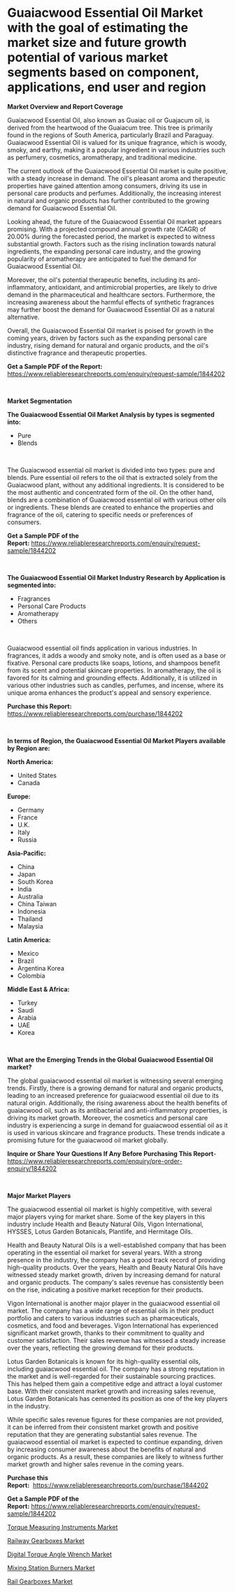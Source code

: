 <p><h1>Guaiacwood Essential Oil Market with the goal of estimating the market size and future growth potential of various market segments based on component, applications, end user and region</h1></p><p><strong>Market Overview and Report Coverage</strong></p>
<p><p>Guaiacwood Essential Oil, also known as Guaiac oil or Guajacum oil, is derived from the heartwood of the Guaiacum tree. This tree is primarily found in the regions of South America, particularly Brazil and Paraguay. Guaiacwood Essential Oil is valued for its unique fragrance, which is woody, smoky, and earthy, making it a popular ingredient in various industries such as perfumery, cosmetics, aromatherapy, and traditional medicine.</p><p>The current outlook of the Guaiacwood Essential Oil market is quite positive, with a steady increase in demand. The oil's pleasant aroma and therapeutic properties have gained attention among consumers, driving its use in personal care products and perfumes. Additionally, the increasing interest in natural and organic products has further contributed to the growing demand for Guaiacwood Essential Oil.</p><p>Looking ahead, the future of the Guaiacwood Essential Oil market appears promising. With a projected compound annual growth rate (CAGR) of 20.00% during the forecasted period, the market is expected to witness substantial growth. Factors such as the rising inclination towards natural ingredients, the expanding personal care industry, and the growing popularity of aromatherapy are anticipated to fuel the demand for Guaiacwood Essential Oil.</p><p>Moreover, the oil's potential therapeutic benefits, including its anti-inflammatory, antioxidant, and antimicrobial properties, are likely to drive demand in the pharmaceutical and healthcare sectors. Furthermore, the increasing awareness about the harmful effects of synthetic fragrances may further boost the demand for Guaiacwood Essential Oil as a natural alternative.</p><p>Overall, the Guaiacwood Essential Oil market is poised for growth in the coming years, driven by factors such as the expanding personal care industry, rising demand for natural and organic products, and the oil's distinctive fragrance and therapeutic properties.</p></p>
<p><strong>Get a Sample PDF of the Report:</strong> <a href="https://www.reliableresearchreports.com/enquiry/request-sample/1844202">https://www.reliableresearchreports.com/enquiry/request-sample/1844202</a></p>
<p>&nbsp;</p>
<p><strong>Market Segmentation</strong></p>
<p><strong>The Guaiacwood Essential Oil Market Analysis by types is segmented into:</strong></p>
<p><ul><li>Pure</li><li>Blends</li></ul></p>
<p>&nbsp;</p>
<p><p>The Guaiacwood essential oil market is divided into two types: pure and blends. Pure essential oil refers to the oil that is extracted solely from the Guaiacwood plant, without any additional ingredients. It is considered to be the most authentic and concentrated form of the oil. On the other hand, blends are a combination of Guaiacwood essential oil with various other oils or ingredients. These blends are created to enhance the properties and fragrance of the oil, catering to specific needs or preferences of consumers.</p></p>
<p><strong>Get a Sample PDF of the Report:</strong>&nbsp;<a href="https://www.reliableresearchreports.com/enquiry/request-sample/1844202">https://www.reliableresearchreports.com/enquiry/request-sample/1844202</a></p>
<p>&nbsp;</p>
<p><strong>The Guaiacwood Essential Oil Market Industry Research by Application is segmented into:</strong></p>
<p><ul><li>Fragrances</li><li>Personal Care Products</li><li>Aromatherapy</li><li>Others</li></ul></p>
<p>&nbsp;</p>
<p><p>Guaiacwood essential oil finds application in various industries. In fragrances, it adds a woody and smoky note, and is often used as a base or fixative. Personal care products like soaps, lotions, and shampoos benefit from its scent and potential skincare properties. In aromatherapy, the oil is favored for its calming and grounding effects. Additionally, it is utilized in various other industries such as candles, perfumes, and incense, where its unique aroma enhances the product's appeal and sensory experience.</p></p>
<p><strong>Purchase this Report:</strong>&nbsp; <a href="https://www.reliableresearchreports.com/purchase/1844202">https://www.reliableresearchreports.com/purchase/1844202</a></p>
<p>&nbsp;</p>
<p><strong>In terms of Region, the Guaiacwood Essential Oil Market Players available by Region are:</strong></p>
<p>
    <p> <strong> North America: </strong>
        <ul>
            <li>United States</li>
            <li>Canada</li>
        </ul>
        </p> 
    <p> <strong> Europe: </strong>
        <ul>
            <li>Germany</li>
            <li>France</li>
            <li>U.K.</li>
            <li>Italy</li>
            <li>Russia</li>
        </ul>
        </p> 
    <p> <strong> Asia-Pacific: </strong>
        <ul>
            <li>China</li>
            <li>Japan</li>
            <li>South Korea</li>
            <li>India</li>
            <li>Australia</li>
            <li>China Taiwan</li>
            <li>Indonesia</li>
            <li>Thailand</li>
            <li>Malaysia</li>
        </ul>
        </p> 
    <p> <strong> Latin America: </strong>
        <ul>
            <li>Mexico</li>
            <li>Brazil</li>
            <li>Argentina Korea</li>
            <li>Colombia</li>
        </ul>
        </p> 
    <p> <strong> Middle East & Africa: </strong>
        <ul>
            <li>Turkey</li>
            <li>Saudi</li>
            <li>Arabia</li>
            <li>UAE</li>
            <li>Korea</li>
        </ul>
    </p>
    </p>
<p>&nbsp;</p>
<p><strong>What are the Emerging Trends in the Global Guaiacwood Essential Oil market?</strong></p>
<p><p>The global guaiacwood essential oil market is witnessing several emerging trends. Firstly, there is a growing demand for natural and organic products, leading to an increased preference for guaiacwood essential oil due to its natural origin. Additionally, the rising awareness about the health benefits of guaiacwood oil, such as its antibacterial and anti-inflammatory properties, is driving its market growth. Moreover, the cosmetics and personal care industry is experiencing a surge in demand for guaiacwood essential oil as it is used in various skincare and fragrance products. These trends indicate a promising future for the guaiacwood oil market globally.</p></p>
<p><strong>Inquire or Share Your Questions If Any Before Purchasing This Report</strong>- <a href="https://www.reliableresearchreports.com/enquiry/pre-order-enquiry/1844202">https://www.reliableresearchreports.com/enquiry/pre-order-enquiry/1844202</a></p>
<p>&nbsp;</p>
<p><strong>Major Market Players</strong></p>
<p><p>The guaiacwood essential oil market is highly competitive, with several major players vying for market share. Some of the key players in this industry include Health and Beauty Natural Oils, Vigon International, HYSSES, Lotus Garden Botanicals, Plantlife, and Hermitage Oils.</p><p>Health and Beauty Natural Oils is a well-established company that has been operating in the essential oil market for several years. With a strong presence in the industry, the company has a good track record of providing high-quality products. Over the years, Health and Beauty Natural Oils have witnessed steady market growth, driven by increasing demand for natural and organic products. The company's sales revenue has consistently been on the rise, indicating a positive market reception for their products.</p><p>Vigon International is another major player in the guaiacwood essential oil market. The company has a wide range of essential oils in their product portfolio and caters to various industries such as pharmaceuticals, cosmetics, and food and beverages. Vigon International has experienced significant market growth, thanks to their commitment to quality and customer satisfaction. Their sales revenue has witnessed a steady increase over the years, reflecting the growing demand for their products.</p><p>Lotus Garden Botanicals is known for its high-quality essential oils, including guaiacwood essential oil. The company has a strong reputation in the market and is well-regarded for their sustainable sourcing practices. This has helped them gain a competitive edge and attract a loyal customer base. With their consistent market growth and increasing sales revenue, Lotus Garden Botanicals has cemented its position as one of the key players in the industry.</p><p>While specific sales revenue figures for these companies are not provided, it can be inferred from their consistent market growth and positive reputation that they are generating substantial sales revenue. The guaiacwood essential oil market is expected to continue expanding, driven by increasing consumer awareness about the benefits of natural and organic products. As a result, these companies are likely to witness further market growth and higher sales revenue in the coming years.</p></p>
<p><strong>Purchase this Report:</strong>&nbsp;&nbsp;<a href="https://www.reliableresearchreports.com/purchase/1844202">https://www.reliableresearchreports.com/purchase/1844202</a></p>
<p></p>
<p><strong>Get a Sample PDF of the Report:</strong>&nbsp;<a href="https://www.reliableresearchreports.com/enquiry/request-sample/1844202">https://www.reliableresearchreports.com/enquiry/request-sample/1844202</a></p>
<p><p><a href="https://medium.com/@albanaduro2018/torque-measuring-instruments-market-competitive-analysis-market-trends-and-forecast-to-2030-ef87b1112eee">Torque Measuring Instruments Market</a></p><p><a href="https://www.linkedin.com/pulse/railway-gearboxes-market-size-growth-forecast-from-2023-bqese/">Railway Gearboxes Market</a></p><p><a href="https://medium.com/@loretadervishi2013/analyzing-digital-torque-angle-wrench-market-global-industry-perspective-and-forecast-2023-to-dc013a19322e">Digital Torque Angle Wrench Market</a></p><p><a href="https://www.linkedin.com/pulse/decoding-mixing-station-burners-market-deep-dive-latest-fhsne/">Mixing Station Burners Market</a></p><p><a href="https://www.linkedin.com/pulse/decoding-rail-gearboxes-market-deep-dive-latest-trends-n5gle/">Rail Gearboxes Market</a></p></p>